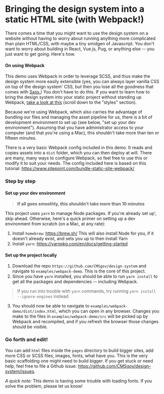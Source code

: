 # Bringing the design system into a static HTML site (with Webpack!)

There comes a time that you might want to use the design system on a website without having to worry about running anything more complicated than plain HTML/CSS, with maybe a tiny smidgen of Javascript. You don't want to worry about building in React, Vue.js, Pug, or anything else -- you just want to get going. Here's how.

#### On using Webpack

This demo uses Webpack in order to leverage SCSS, and thus make the design system more easily extensible (yes, you can always layer vanilla CSS on top of the design system' CSS, but then you lose all the goodness that comes with [Sass.](https://sass-lang.com/)) You don't have to do this. If you want to learn how to bring the design system into your static project without standing up Webpack, [take a look at this](https://design.cms.gov/getting-started/) (scroll down to the "styles" section).

Because we're using Webpack, which also carries the advantage of bundling our files and managing the asset pipeline for us, there is a bit of development environment to set up (see below, "set up your dev environment"). Assuming that you have administrator access to your computer (and that you're using a Mac), this shouldn't take more than ten or fifteen minutes.

There is a very basic Webpack config included in this demo. It reads and copies assets into a `dist` folder, which you can then deploy at will. There are many, many ways to configure Webpack, so feel free to use this or modify it to suit your needs. The config included here is based on this tutorial: https://www.sitepoint.com/bundle-static-site-webpack/

### Step by step

#### Set up your dev environment

> **If all goes smoothly, this shouldn't take more than 10 minutes**

This project uses `yarn` to manage Node packages. If you're already set up', skip ahead. Otherwise, here's a quick primer on setting up a dev environment from scratch (on a Mac, at any rate):

1. Install `homebrew`: https://brew.sh/ This will also install Node for you, if it doesn't already exist, and sets you up to then install Yarn
2. Install `yarn`: https://yarnpkg.com/en/docs/getting-started

#### Set up the project locally

1. Download the repo `https://github.com/CMSgov/design-system` and navigate to `examples/webpack-demo`. This is the core of this project.
2. Since you have `yarn` installed, you should be able to run `yarn install` to get all the packages and dependencies -- including Webpack.

> If you run into trouble with `yarn` commands, try running `yarn install --ignore-engines` instead.

3. You should now be able to navigate to `examples/webpack-demo/dist/index.html`, which you can open in any browser. Changes you make to the files in `examples/webpack-demo/src` will be picked up by Webpack and recompiled, and if you refresh the browser those changes should be visible.

### Go forth and edit!

You can add `html` files inside the `pages` directory to build bigger sites, add more CSS or SCSS files, images, fonts, what have you. This is the very basic scaffolding one might need to build bigger. If you get stuck or need help, feel free to file a Github issue: https://github.com/CMSgov/design-system/issues.

*A quick note:* This demo is having some trouble with loading fonts. If you solve the problem, please let us know!
